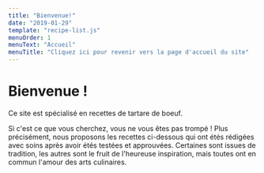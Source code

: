 ```yaml
---
title: "Bienvenue!"
date: "2019-01-29"
template: "recipe-list.js"
menuOrder: 1
menuText: "Accueil"
menuTitle: "Cliquez ici pour revenir vers la page d'accueil du site"
---
```


# Bienvenue !

Ce site est spécialisé en recettes de tartare de boeuf.

Si c'est ce que vous cherchez, vous ne vous êtes pas trompé !
Plus précisément, nous proposons les recettes ci-dessous qui
ont étés rédigées avec soins après avoir étés testées et approuvées.
Certaines sont issues de tradition, les autres sont le fruit
de l'heureuse inspiration, mais toutes ont en commun l'amour
des arts culinaires.



